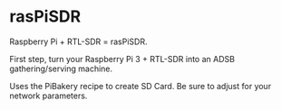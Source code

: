 # rasPiSDR
Raspberry Pi + RTL-SDR = rasPiSDR.

First step, turn your Raspberry Pi 3 + RTL-SDR into an ADSB gathering/serving machine.

Uses the PiBakery recipe to create SD Card.  Be sure to adjust for your network parameters.

